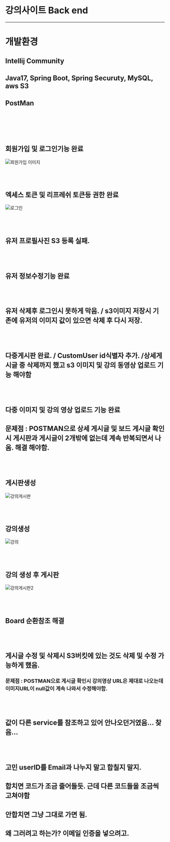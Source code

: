 ﻿# 강의사이트 Back end

<hr>

# 개발환경
## Intellij Community
## Java17, Spring Boot, Spring Securuty, MySQL, aws S3
## PostMan  

<br/>
<br/>




<br/>
<br/>

## 회원가입 및 로그인기능 완료
![회원가입 이미지](https://github.com/mingyeol1/lecture-B/blob/main/images/signIn.png)

<br/>
<br/>


## 엑세스 토큰 및 리프레쉬 토큰등 권한 완료
![로그인](https://github.com/mingyeol1/lecture-B/blob/main/images/signup.png)

<br/>
<br/>


##  유저 프로필사진 S3 등록 실패.



<br/>
<br/>


## 유저 정보수정기능 완료



<br/>
<br/>


##  유저 삭제후 로그인시 못하게 막음. / s3이미지 저장시 기존에 유저의 이미지 값이 있으면 삭제 후 다시 저장.

<br/>
<br/>


##   다중게시판 완료. / CustomUser id식별자 추가. /상세게시글 중 삭제까지 했고 s3 이미지 및 강의 동영상 업로드 기능 해야함 


<br/>
<br/>


## 다중 이미지 및 강의 영상 업로드 기능 완료 
## 문제점 : POSTMAN으로 상세 게시글 및 보드 게시글 확인 시 게시판과 게시글이 2개밖에 없는데 계속 반복되면서 나옴. 해결 해야함.
<br/>
<br/>

## 게시판생성
![강의게시판](https://github.com/mingyeol1/lecture-B/blob/main/images/createboard.png)

<br/>
<br/>

## 강의생성
![강의](https://github.com/mingyeol1/lecture-B/blob/main/images/createlecture.png)

<br/>
<br/>

## 강의 생성 후 게시판
![강의게시판2](https://github.com/mingyeol1/lecture-B/blob/main/images/read%20board2.png)

<br/>
<br/>


##  Board 순환참조 해결



<br/>
<br/>


## 게시글 수정 및 삭제시 S3버킷에 있는 것도 삭제 및 수정 가능하게 했음.    
### 문제점 : POSTMAN으로 게시글 확인시 강의영상 URL은 제대로 나오는데 이미지URL이 null값이 계속 나와서 수정해야함. 


<br/>
<br/>


## 값이 다른 service를 참조하고 있어 안나오던거였음... 찾음...


<br/>
<br/>


## 고민 userID를 Email과 나누지 말고 합칠지 말지.

## 합치면 코드가 조금 줄어들듯. 근데 다른 코드들을 조금씩 고쳐야함
## 안합치면 그냥 그대로 가면 됨.
## 왜 그러려고 하는가? 이메일 인증을 넣으려고.

